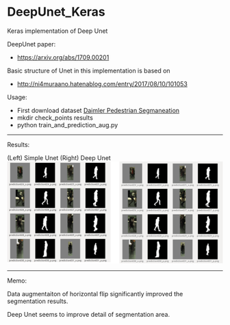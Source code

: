 # DeepUnet_Keras
Keras implementation of Deep Unet

DeepUnet paper:
- https://arxiv.org/abs/1709.00201


Basic structure of Unet in this implementation is based on
- http://ni4muraano.hatenablog.com/entry/2017/08/10/101053

Usage:
- First download dataset
 [Daimler Pedestrian Segmaneation](http://www.gavrila.net/Datasets/Daimler_Pedestrian_Benchmark_D/Daimler_Pedestrian_Segmentatio/daimler_pedestrian_segmentatio.html)
- mkdir check_points results
- python train_and_prediction_aug.py


***
Results:

(Left) Simple Unet  (Right)  Deep Unet
![Results](https://github.com/TKouyama/DeepUnet_Keras/blob/master/images/Unet_deep_rev01.png)

***

Memo:

Data augmentaiton of horizontal flip significantly improved the segmentation results.

Deep Unet seems to improve detail of segmentation area.

